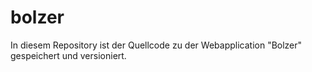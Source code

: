 # bolzer
In diesem Repository ist der Quellcode zu der Webapplication "Bolzer" gespeichert und versioniert.
